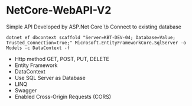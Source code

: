 # NetCore-WebAPI-V2
Simple API Developed by ASP.Net Core \b
Connect to existing database
``` 
dotnet ef dbcontext scaffold "Server=KBT-DEV-04; Database=Value; Trusted_Connection=true;" Microsoft.EntityFrameworkCore.SqlServer -o Models -c DataContext -f
```
- Http method GET, POST, PUT, DELETE
- Entity Framework
- DataContext
- Use SQL Server as Database
- LINQ
- Swagger
- Enabled Cross-Origin Requests (CORS)
